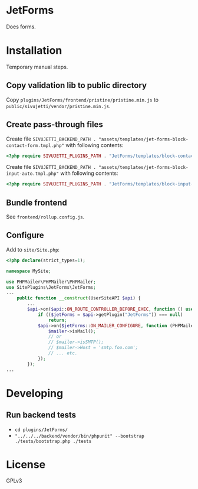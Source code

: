 # JetForms

Does forms.

# Installation

Temporary manual steps.

## Copy validation lib to public directory

Copy `plugins/JetForms/frontend/pristine/pristine.min.js` to `public/sivujetti/vendor/pristine.min.js`.

## Create pass-through files

Create file `SIVUJETTI_BACKEND_PATH . "assets/templates/jet-forms-block-contact-form.tmpl.php"` with following contents:

```php
<?php require SIVUJETTI_PLUGINS_PATH . "JetForms/templates/block-contact-form.tmpl.php" ?>
```

Create file `SIVUJETTI_BACKEND_PATH . "assets/templates/jet-forms-block-input-auto.tmpl.php"` with following contents:

```php
<?php require SIVUJETTI_PLUGINS_PATH . "JetForms/templates/block-input-auto.tmpl.php" ?>
```

## Bundle frontend

See `frontend/rollup.config.js`.

## Configure

Add to `site/Site.php`:

```php
<?php declare(strict_types=1);

namespace MySite;

use PHPMailer\PHPMailer\PHPMailer;
use SitePlugins\JetForms\JetForms;
...
    public function __construct(UserSiteAPI $api) {
        ...
        $api->on($api::ON_ROUTE_CONTROLLER_BEFORE_EXEC, function () use ($api) {
            if (($jetForms = $api->getPlugin("JetForms")) === null)
                return;
            $api->on($jetForms::ON_MAILER_CONFIGURE, function (PHPMailer $mailer) {
                $mailer->isMail();
                // or
                // $mailer->isSMTP();
                // $mailer->Host = 'smtp.foo.com';
                // ... etc.
            });
        });
...
```

# Developing

## Run backend tests

- `cd plugins/JetForms/`
- `"../../../backend/vendor/bin/phpunit" --bootstrap ./tests/bootstrap.php ./tests`

# License

GPLv3